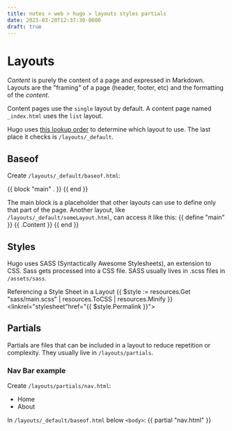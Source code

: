 ```yaml
---
title: notes > web > hugo > layouts styles partials
date: 2023-03-20T12:37:30-0600
draft: true
---
```

# Layouts
*Content* is purely the content of a page and expressed in Markdown.
Layouts are the "framing" of a page (header, footer, etc) and the formatting of the *content*.

Content pages use the `single` layout by default.
A content page named `_index.html` uses the `list` layout.

Hugo uses [this lookup order](https://gohugo.io/templates/lookup-order/) to determine which layout to use. The last place it checks is `/layouts/_default`.

## Baseof
Create `/layouts/_default/baseof.html`:
<!doctypehtml>
<html>
<head>
<metacharset="utf-8">
<title>{{ .Page.Title }}</title>
</head>

<body>
{{ block "main" . }}
{{ end }}
</body>
</html>

The main block is a placeholder that other layouts can use to define only that part of the page. Another layout, like `/layouts/_default/someLayout.html`, can access it like this:
{{ define "main" }}
{{ .Content }}
{{ end }}

## Styles
Hugo uses SASS (Syntactically Awesome Stylesheets), an extension to CSS. Sass gets processed into a CSS file.
SASS usually lives in .scss files in `/assets/sass`.

Referencing a Style Sheet in a Layout
{{ $style := resources.Get "sass/main.scss" | resources.ToCSS | resources.Minify }}
<linkrel="stylesheet"href="{{ $style.Permalink }}">

## Partials
Partials are files that can be included in a layout to reduce repetition or complexity.
They usually live in `/layouts/partials`.

### Nav Bar example
Create `/layouts/partials/nav.html`:
<nav>
<ul>
<li><ahref="/">Home</a></li>
<li><ahref="/about/">About</a></li>
</ul>
</nav>

In `/layouts/_default/baseof.html` below `<body>`:
{{ partial "nav.html" }}

